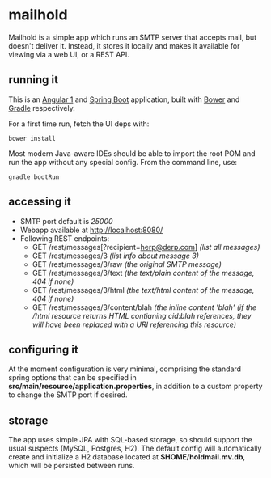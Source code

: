 # mailhold

Mailhold is a simple app which runs an SMTP server that accepts mail, but doesn't deliver it. Instead, it stores it locally and makes it available for viewing via a web UI, or a REST API.

## running it

This is an [Angular 1](https://angularjs.org/) and [Spring Boot](http://projects.spring.io/spring-boot) application, built with [Bower](https://bower.io) and [Gradle](https://gradle.org) respectively.  

For a first time run, fetch the UI deps with:

    bower install

Most modern Java-aware IDEs should be able to import the root POM and run the app without any special config.  From the command line, use: 

	gradle bootRun


## accessing it

* SMTP port default is *25000*
* Webapp available at [http://localhost:8080/](http://localhost:8080/)
* Following REST endpoints:
	* GET /rest/messages[?recipient=herp@derp.com] _(list all messages)_
	* GET /rest/messages/3 _(list info about message 3)_
	* GET /rest/messages/3/raw _(the original SMTP message)_
	* GET /rest/messages/3/text _(the text/plain content of the message, 404 if none)_
	* GET /rest/messages/3/html _(the text/html content of the message, 404 if none)_
	* GET /rest/messages/3/content/blah _(the inline content 'blah' (if the /html resource returns HTML contianing cid:blah references, they will have been replaced with a URI referencing this resource)_

## configuring it

At the moment configuration is very minimal, comprising the standard spring options that can be specified in **src/main/resource/application.properties**, in addition to a custom property to change the SMTP port if desired.

## storage

The app uses simple JPA with SQL-based storage, so should support the usual suspects (MySQL, Postgres, H2). The default config will automatically create and initialize a H2 database located at **$HOME/holdmail.mv.db**, which will be persisted between runs.

